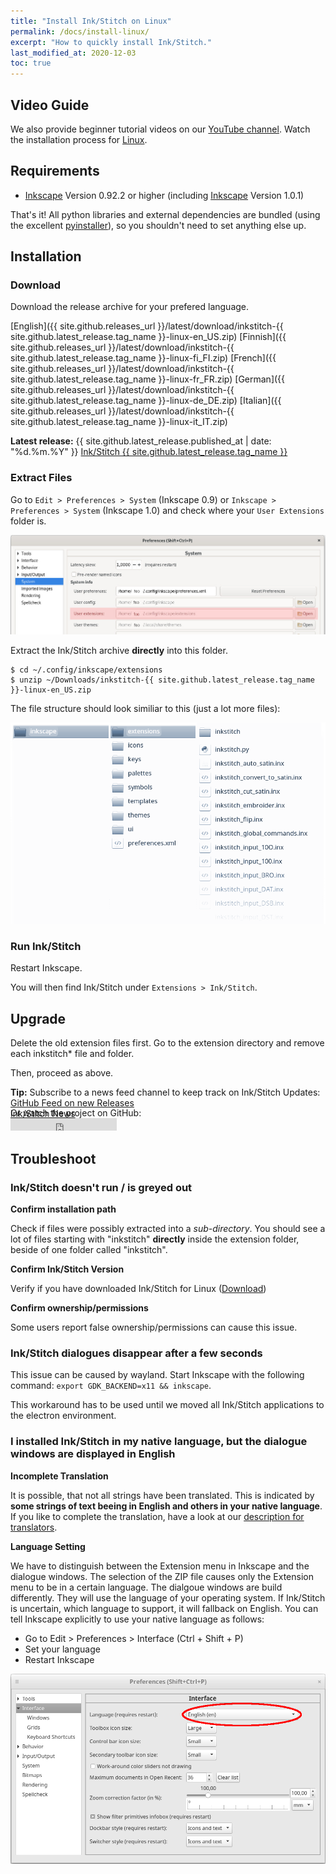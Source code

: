 ```yaml
---
title: "Install Ink/Stitch on Linux"
permalink: /docs/install-linux/
excerpt: "How to quickly install Ink/Stitch."
last_modified_at: 2020-12-03
toc: true
---
```

## Video Guide

We also provide beginner tutorial videos on our <i class="fab fa-youtube"></i> [YouTube channel](https://www.youtube.com/channel/UCJCDCFuT_xQoI55e10HRiRw). Watch the installation process for <i class="fab fa-linux"></i> [Linux](https://www.youtube.com/watch?v=Dkb5UvsZUNg&list=PLvlbfDmZyXG1ORmeqHdp4aP7J71e7icJP&index=2).

## Requirements

* [Inkscape](https://inkscape.org/) Version 0.92.2 or higher (including [Inkscape](https://inkscape.org/release/inkscape-1.0/?latest=1) Version 1.0.1)

That's it!  All python libraries and external dependencies are bundled (using the excellent [pyinstaller](http://www.pyinstaller.org)), so you shouldn't need to set anything else up.

## Installation

### Download
Download the release archive for your prefered language.

<i class="fa fa-download " ></i> [English]({{ site.github.releases_url }}/latest/download/inkstitch-{{ site.github.latest_release.tag_name }}-linux-en_US.zip) <i class="fa fa-download " ></i> [Finnish]({{ site.github.releases_url }}/latest/download/inkstitch-{{ site.github.latest_release.tag_name }}-linux-fi_FI.zip) <i class="fa fa-download " ></i> [French]({{ site.github.releases_url }}/latest/download/inkstitch-{{ site.github.latest_release.tag_name }}-linux-fr_FR.zip) <i class="fa fa-download " ></i> [German]({{ site.github.releases_url }}/latest/download/inkstitch-{{ site.github.latest_release.tag_name }}-linux-de_DE.zip) <i class="fa fa-download " ></i> [Italian]({{ site.github.releases_url }}/latest/download/inkstitch-{{ site.github.latest_release.tag_name }}-linux-it_IT.zip)

**Latest release:** {{ site.github.latest_release.published_at | date: "%d.%m.%Y"  }} [Ink/Stitch {{ site.github.latest_release.tag_name }}](https://github.com/inkstitch/inkstitch/releases/latest)

### Extract Files
Go to `Edit > Preferences > System` (Inkscape 0.9) or `Inkscape > Preferences > System` (Inkscape 1.0) and check where your `User Extensions` folder is.

![Extensions folder location](/assets/images/docs/en/extensions-folder-location-linux.jpg)

Extract the Ink/Stitch archive **directly** into this folder.

```
$ cd ~/.config/inkscape/extensions
$ unzip ~/Downloads/inkstitch-{{ site.github.latest_release.tag_name }}-linux-en_US.zip
```

The file structure should look similiar to this (just a lot more files):

![File Structure](/assets/images/docs/en/file_structure.png)

### Run Ink/Stitch
Restart Inkscape.

You will then find Ink/Stitch under `Extensions > Ink/Stitch`.

## Upgrade

Delete the old extension files first. Go to the extension directory and remove each inkstitch* file and folder.

Then, proceed as above.

**Tip:** Subscribe to a news feed channel to keep track on Ink/Stitch Updates:<br />
 <i class="fas fa-fw fa-rss-square" aria-hidden="true" style="color: #ffb400;"></i> [GitHub Feed on new Releases](https://github.com/inkstitch/inkstitch/releases.atom)<br>
 <i class="fas fa-fw fa-rss-square" aria-hidden="true" style="color: #ffb400;"></i> [Ink/Stitch News](/feed.xml)<br />
{: .notice--info }

<p class="notice--info" style="margin-top: -3.5em !important;">Or watch the project on GitHub:<br /><iframe style="display: inline-block;" src="https://ghbtns.com/github-btn.html?user=inkstitch&repo=inkstitch&type=watch&count=true&v=2" frameborder="0" scrolling="0" width="170px" height="20px"></iframe></p>

## Troubleshoot

### Ink/Stitch doesn't run / is greyed out

**Confirm installation path**

Check if files were possibly extracted into a *sub-directory*.
You should see a lot of files starting with "inkstitch" **directly** inside the extension folder, beside of one folder called "inkstitch".

**Confirm Ink/Stitch Version**

Verify if you have downloaded Ink/Stitch for Linux ([Download](#download))

**Confirm ownership/permissions**

Some users report false ownership/permissions can cause this issue.

### Ink/Stitch dialogues disappear after a few seconds

This issue can be caused by wayland. Start Inkscape with the following command: `export GDK_BACKEND=x11 && inkscape`.

This workaround has to be used until we moved all Ink/Stitch applications to the electron environment. 

### I installed Ink/Stitch in my native language, but the dialogue windows are displayed in English

**Incomplete Translation**

It is possible, that not all strings have been translated. This is indicated by **some strings of text beeing in English and others in your native language**.
If you like to complete the translation, have a look at our [description for translators](/developers/localize/).

**Language Setting**

We have to distinguish between the Extension menu in Inkscape and the dialogue windows.
The selection of the ZIP file causes only the Extension menu to be in a certain language.
The dialgoue windows are build differently. They will use the language of your operating system.
If Ink/Stitch is uncertain, which language to support, it will fallback on English.
You can tell Inkscape explicitly to use your native language as follows:
  * Go to Edit > Preferences > Interface (Ctrl + Shift + P)
  * Set your language
  * Restart Inkscape

![Preferences > Interface](/assets/images/docs/en/preferences_language.png)
